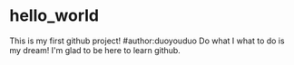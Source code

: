 # hello_world
This is my first github project!
#author:duoyouduo 
Do what I what to do is my dream! 
I'm glad to be here to learn github.


